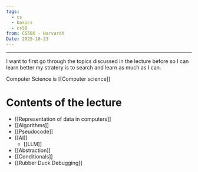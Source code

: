 ```yaml
---
tags:
  - cs
  - basics
  - cs50
from: CS50X - HarvardX
Date: 2025-10-23
---
```

---

I want to first go through the topics discussed in the lecture before so I can learn better my stratery is to search and learn as much as I can.

Computer Science is [[Computer science]]

# Contents of the lecture 

- [[Representation of data in computers]]
- [[Algorithms]]
- [[Pseudocode]]
- [[AI]]
	- [[LLM]]
- [[Abstraction]]
- [[Conditionals]]
- [[Rubber Duck Debugging]]

